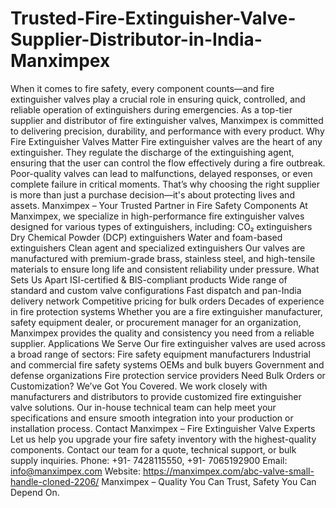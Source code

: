 # Trusted-Fire-Extinguisher-Valve-Supplier-Distributor-in-India-Manximpex
When it comes to fire safety, every component counts—and fire extinguisher valves play a crucial role in ensuring quick, controlled, and reliable operation of extinguishers during emergencies. As a top-tier supplier and distributor of fire extinguisher valves, Manximpex is committed to delivering precision, durability, and performance with every product.
Why Fire Extinguisher Valves Matter
Fire extinguisher valves are the heart of any extinguisher. They regulate the discharge of the extinguishing agent, ensuring that the user can control the flow effectively during a fire outbreak. Poor-quality valves can lead to malfunctions, delayed responses, or even complete failure in critical moments.
That’s why choosing the right supplier is more than just a purchase decision—it's about protecting lives and assets.
Manximpex – Your Trusted Partner in Fire Safety Components
At Manximpex, we specialize in high-performance fire extinguisher valves designed for various types of extinguishers, including: 
CO₂ extinguishers
Dry Chemical Powder (DCP) extinguishers
Water and foam-based extinguishers
Clean agent and specialized extinguishers
Our valves are manufactured with premium-grade brass, stainless steel, and high-tensile materials to ensure long life and consistent reliability under pressure.
What Sets Us Apart
 ISI-certified & BIS-compliant products
 Wide range of standard and custom valve configurations
 Fast dispatch and pan-India delivery network
Competitive pricing for bulk orders
Decades of experience in fire protection systems
Whether you are a fire extinguisher manufacturer, safety equipment dealer, or procurement manager for an organization, Manximpex provides the quality and consistency you need from a reliable supplier.
Applications We Serve
Our fire extinguisher valves are used across a broad range of sectors:
Fire safety equipment manufacturers
Industrial and commercial fire safety systems
OEMs and bulk buyers
Government and defense organizations
Fire protection service providers
Need Bulk Orders or Customization? We’ve Got You Covered.
We work closely with manufacturers and distributors to provide customized fire extinguisher valve solutions. Our in-house technical team can help meet your specifications and ensure smooth integration into your production or installation process.
Contact Manximpex – Fire Extinguisher Valve Experts
Let us help you upgrade your fire safety inventory with the highest-quality components. Contact our team for a quote, technical support, or bulk supply inquiries.
Phone: +91- 7428115550, +91- 7065192900 
Email: info@manximpex.com 
Website: https://manximpex.com/abc-valve-small-handle-cloned-2206/
Manximpex – Quality You Can Trust, Safety You Can Depend On.
